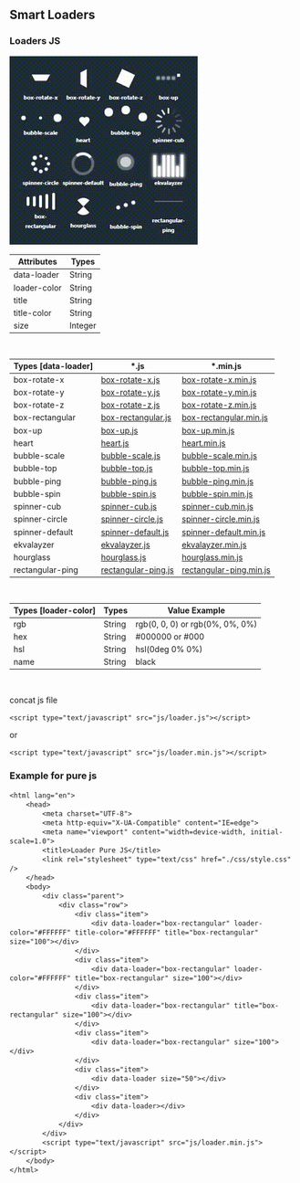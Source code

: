 ## Smart Loaders

### Loaders JS

<img src="https://raw.githubusercontent.com/AmurKhoyetsyan/react-js-loader/master/img/loader.gif" alt="loader" />

|Attributes     | Types    |
| ------------- | -------- |
| data-loader   | String   |
| loader-color  | String   |
| title         | String   |
| title-color   | String   |
| size          | Integer  |

<br/>

| Types [data-loader] | *.js                                             | *.min.js                                                 |
| ------------------- | ------------------------------------------------ |--------------------------------------------------------- |
| box-rotate-x        | [box-rotate-x.js](./src/box-rotate-x.js)         | [box-rotate-x.min.js](./src/box-rotate-x.min.js)         |
| box-rotate-y        | [box-rotate-y.js](./src/box-rotate-y.js)         | [box-rotate-y.min.js](./src/box-rotate-y.min.js)         |
| box-rotate-z        | [box-rotate-z.js](./src/box-rotate-z.js)         | [box-rotate-z.min.js](./src/box-rotate-z.min.js)         |
| box-rectangular     | [box-rectangular.js](./src/box-rectangular.js)   | [box-rectangular.min.js](./src/box-rectangular.min.js)   |
| box-up              | [box-up.js](./src/box-up.js)                     | [box-up.min.js](./src/box-up.min.js)                     |
| heart               | [heart.js](./src/heart.js)                       | [heart.min.js](./src/heart.min.js)                       |
| bubble-scale        | [bubble-scale.js](./src/bubble-scale.js)         | [bubble-scale.min.js](./src/bubble-scale.min.js)         |
| bubble-top          | [bubble-top.js](./src/bubble-top.js)             | [bubble-top.min.js](./src/bubble-top.min.js)             |
| bubble-ping         | [bubble-ping.js](./src/bubble-ping.js)           | [bubble-ping.min.js](./src/bubble-ping.min.js)           |
| bubble-spin         | [bubble-spin.js](./src/bubble-spin.js)           | [bubble-spin.min.js](./src/bubble-spin.min.js)           |
| spinner-cub         | [spinner-cub.js](./src/spinner-cub.js)           | [spinner-cub.min.js](./src/spinner-cub.min.js)           |
| spinner-circle      | [spinner-circle.js](./src/spinner-circle.js)     | [spinner-circle.min.js](./src/spinner-circle.min.js)     |
| spinner-default     | [spinner-default.js](./src/spinner-default.js)   | [spinner-default.min.js](./src/spinner-default.min.js)   |
| ekvalayzer          | [ekvalayzer.js](./src/ekvalayzer.js)             | [ekvalayzer.min.js](./src/ekvalayzer.min.js)             |
| hourglass           | [hourglass.js](./src/hourglass.js)               | [hourglass.min.js](./src/hourglass.min.js)               |
| rectangular-ping    | [rectangular-ping.js](./src/rectangular-ping.js) | [rectangular-ping.min.js](./src/rectangular-ping.min.js) |

<br />

| Types [loader-color] | Types    | Value Example                   |
| -------------------- | -------- | ------------------------------- |
| rgb                  | String   | rgb(0, 0, 0) or rgb(0%, 0%, 0%) |
| hex                  | String   | #000000 or #000                 |
| hsl                  | String   | hsl(0deg 0% 0%)                 |
| name                 | String   | black                           |


<br/>

concat js file

    <script type="text/javascript" src="js/loader.js"></script>
    
or

    <script type="text/javascript" src="js/loader.min.js"></script>
    
    
### Example for pure js

    <html lang="en">
        <head>
            <meta charset="UTF-8">
            <meta http-equiv="X-UA-Compatible" content="IE=edge">
            <meta name="viewport" content="width=device-width, initial-scale=1.0">
            <title>Loader Pure JS</title>
            <link rel="stylesheet" type="text/css" href="./css/style.css" />
        </head>
        <body>
            <div class="parent">
                <div class="row">
                    <div class="item">
                        <div data-loader="box-rectangular" loader-color="#FFFFFF" title-color="#FFFFFF" title="box-rectangular" size="100"></div>
                    </div>
                    <div class="item">
                        <div data-loader="box-rectangular" loader-color="#FFFFFF" title="box-rectangular" size="100"></div>
                    </div>
                    <div class="item">
                        <div data-loader="box-rectangular" title="box-rectangular" size="100"></div>
                    </div>
                    <div class="item">
                        <div data-loader="box-rectangular" size="100"></div>
                    </div>
                    <div class="item">
                        <div data-loader size="50"></div>
                    </div>
                    <div class="item">
                        <div data-loader></div>
                    </div>
                </div>
            </div>
            <script type="text/javascript" src="js/loader.min.js"></script>
        </body>
    </html>
